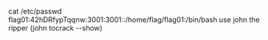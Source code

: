 cat /etc/passwd
flag01:42hDRfypTqqnw:3001:3001::/home/flag/flag01:/bin/bash
use john the ripper (john tocrack --show)


